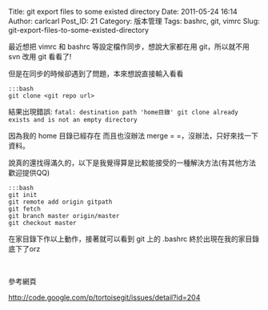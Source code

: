Title: git export files to some existed directory
Date: 2011-05-24 16:14
Author: carlcarl
Post_ID: 21
Category: 版本管理
Tags: bashrc, git, vimrc
Slug: git-export-files-to-some-existed-directory

最近想把 vimrc 和 bashrc 等設定檔作同步，想說大家都在用 git，所以就不用 svn 改用 git 看看了!

但是在同步的時候卻遇到了問題，本來想說直接輸入看看

	:::bash
	git clone <git repo url>


結果出現錯誤: `fatal: destination path
'home目錄' git clone already exists and is not an empty directory`

因為我的 home 目錄已經存在 而且也沒辦法 merge = =，沒辦法，只好來找一下資料。

說真的還找得滿久的，以下是我覺得算是比較能接受的一種解決方法(有其他方法歡迎提供QQ)

	:::bash
	git init
	git remote add origin gitpath
	git fetch
	git branch master origin/master
	git checkout master


在家目錄下作以上動作，接著就可以看到 git 上的 .bashrc 終於出現在我的家目錄底下了orz

 

參考網頁

<http://code.google.com/p/tortoisegit/issues/detail?id=204>
